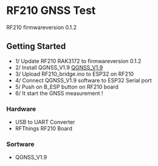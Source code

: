 # RF210 GNSS Test

RF210 firmwareversion 0.1.2

  
## Getting Started

- 1/ Update RF210 RAK3172 to firmwareversion 0.1.2
- 2/ Install QGNSS_V1.9
[QGNSS_V1.9](https://unice-my.sharepoint.com/:f:/g/personal/fabien_ferrero_unice_fr/Eo-SMLHzemlLgMnUA6fbjp8Bqm2ttHuVtFHYJv5IghH7Lw?e=MdFSkP)
- 3/ Upload RF210_bridge.ino to ESP32 on RF210
- 4/ Connect QGNSS_V1.9 software to ESP32 Serial port
- 5/ Push on B_ESP button on RF210 board
- 6/ It start the GNSS measurement !

### Hardware

- USB to UART Converter
- RFThings RF210 Board

### Sortware
- QGNSS_V1.9


